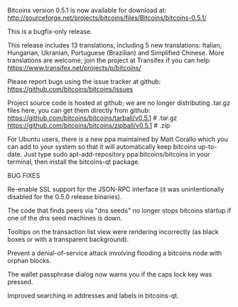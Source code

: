 Bitcoins version 0.5.1 is now available for download at:
http://sourceforge.net/projects/bitcoins/files/Bitcoins/bitcoins-0.5.1/

This is a bugfix-only release.

This release includes 13 translations, including 5 new translations:
Italian, Hungarian, Ukranian, Portuguese (Brazilian) and Simplified Chinese.
More translations are welcome; join the project at Transifex if you can help:
https://www.transifex.net/projects/p/bitcoins/

Please report bugs using the issue tracker at github:
https://github.com/bitcoins/bitcoins/issues

Project source code is hosted at github; we are no longer
distributing .tar.gz files here, you can get them
directly from github:
https://github.com/bitcoins/bitcoins/tarball/v0.5.1  # .tar.gz
https://github.com/bitcoins/bitcoins/zipball/v0.5.1  # .zip

For Ubuntu users, there is a new ppa maintained by Matt Corallo which
you can add to your system so that it will automatically keep
bitcoins up-to-date.  Just type
sudo apt-add-repository ppa:bitcoins/bitcoins
in your terminal, then install the bitcoins-qt package.


BUG FIXES

Re-enable SSL support for the JSON-RPC interface (it was unintentionally
disabled for the 0.5.0 release binaries).

The code that finds peers via "dns seeds" no longer stops bitcoins startup
if one of the dns seed machines is down.

Tooltips on the transaction list view were rendering incorrectly (as black boxes
or with a transparent background).

Prevent a denial-of-service attack involving flooding a bitcoins node with
orphan blocks.

The wallet passphrase dialog now warns you if the caps lock key was pressed.

Improved searching in addresses and labels in bitcoins-qt.
